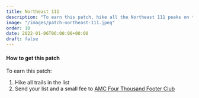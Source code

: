 ```yaml
---
title: Northeast 111 
description: "To earn this patch, hike all the Northeast 111 peaks on the list"
image: "/images/patch-northeast-111.jpeg"
order: 10
date: 2022-01-06T06:00:00+00:00
draft: false
---
```

#### How to get this patch
To earn this patch:
1. Hike all trails in the list
2. Send your list and a small fee to <a href="https://amc4000footer.org/" target="_blank">AMC Four Thousand Footer Club</a>
